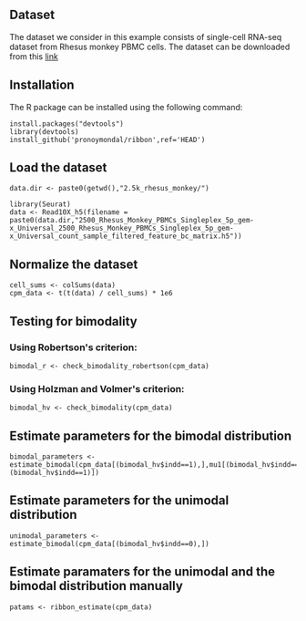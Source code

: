 ## Dataset

The dataset we consider in this example consists of single-cell RNA-seq dataset from Rhesus monkey PBMC cells. The dataset can be downloaded from this [link](https://www.10xgenomics.com/datasets/2500_Rhesus_Monkey_PBMCs_Singleplex_5p_gem-x_Universal)

## Installation

The R package can be installed using the following command:
```
install.packages("devtools")
library(devtools)
install_github('pronoymondal/ribbon',ref='HEAD')
```

## Load the dataset
```
data.dir <- paste0(getwd(),"2.5k_rhesus_monkey/")

library(Seurat)
data <- Read10X_h5(filename = paste0(data.dir,"2500_Rhesus_Monkey_PBMCs_Singleplex_5p_gem-x_Universal_2500_Rhesus_Monkey_PBMCs_Singleplex_5p_gem-x_Universal_count_sample_filtered_feature_bc_matrix.h5"))       
```
## Normalize the dataset
```
cell_sums <- colSums(data)
cpm_data <- t(t(data) / cell_sums) * 1e6
```


## Testing for bimodality
### Using Robertson's criterion:
```
bimodal_r <- check_bimodality_robertson(cpm_data)
```
### Using Holzman and Volmer's criterion:
```
bimodal_hv <- check_bimodality(cpm_data)
```

## Estimate parameters for the bimodal distribution
```
bimodal_parameters <- estimate_bimodal(cpm_data[(bimodal_hv$indd==1),],mu1[(bimodal_hv$indd==1)],mu2[(bimodal_hv$indd==1)],sig1[(bimodal_hv$indd==1)],sig2[(bimodal_hv$indd==1)],pi[(bimodal_hv$indd==1)],D[(bimodal_hv$indd==1),(bimodal_hv$indd==1)])
```
## Estimate parameters for the unimodal distribution
```
unimodal_parameters <- estimate_bimodal(cpm_data[(bimodal_hv$indd==0),])
```
## Estimate paramaters for the unimodal and the bimodal distribution manually
```
patams <- ribbon_estimate(cpm_data)
```







